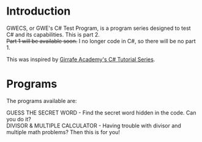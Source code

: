 # Introduction
GWECS, or GWE's C# Test Program, is a program series designed to test C# and its capabilities. This is part 2.  
~~Part 1 will be available soon.~~ I no longer code in C#, so there will be no part 1.

This was inspired by [Girrafe Academy's C# Tutorial Series](https://www.youtube.com/playlist?list=PLLAZ4kZ9dFpNIBTYHNDrhfE9C-imUXCmk).

# Programs
The programs available are:

GUESS THE SECRET WORD - Find the secret word hidden in the code. Can you do it?  
DIVISOR & MULTIPLE CALCULATOR - Having trouble with divisor and multiple math problems? Then this is for you!
